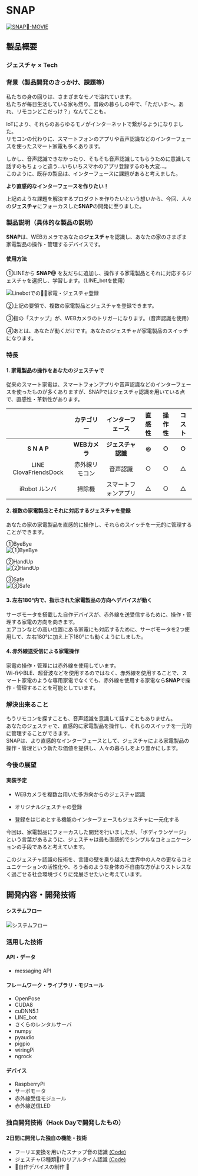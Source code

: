 # SNAP

[![SNAP-MOVIE](/image/snap_logo.jpeg)](https://vimeo.com/297533613)

## 製品概要
### **ジェスチャ** × Tech

### 背景（製品開発のきっかけ、課題等）
私たちの身の回りは、さまざまなモノで溢れています。  
私たちが毎日生活している家も然り。普段の暮らしの中で、「ただいま〜。あれ、リモコンどこだっけ？」なんてことも。

IoTにより、それらのあらゆるモノがインターネットで繋がるようになりました。  
リモコンの代わりに、スマートフォンのアプリや音声認識などのインターフェースを使ったスマート家電も多くあります。  

しかし、音声認識できなかったり、そもそも音声認識してもらうために意識して話すのもちょっと違う...いちいちスマホのアプリ登録するのも大変...。  
このように、既存の製品は、インターフェースに課題があると考えました。

**より直感的なインターフェースを作りたい！**  

上記のような課題を解決するプロダクトを作りたいという想いから、今回、人々の**ジェスチャ**にフォーカスした**SNAP**の開発に至りました。

### 製品説明（具体的な製品の説明）
**SNAP**は、WEBカメラであなたの**ジェスチャ**を認識し、あなたの家のさまざま家電製品の操作・管理するデバイスです。

#### 使用方法
①LINEから **SNAP@** を友だちに追加し、操作する家電製品とそれに対応するジェスチャを選択し、学習します。（LINE_botを使用）  

![Linebotでの家電・ジェスチャ登録](/image/Linebot.gif)  

②上記の要領で、複数の家電製品とジェスチャを登録できます。  

③指の「スナップ」が、WEBカメラのトリガーになります。（音声認識を使用）  

④あとは、あなたが動くだけです。あなたのジェスチャが家電製品のスイッチになります。

### 特長

#### 1. 家電製品の操作をあなたのジェスチャで
従来のスマート家電は、スマートフォンアプリや音声認識などのインターフェースを使ったものが多くありますが、SNAPではジェスチャ認識を用いている点で、直感性・革新性があります。

||カテゴリー|インターフェース|直感性|操作性|コスト|
|  :-:  |  :-:  |  :-:  |  :-:  |  :-:  |  :-:  |
|**S N A P**|**WEBカメラ**|**ジェスチャ認識**|**◎**|**○**|**○**|
|LINE ClovaFriendsDock|赤外線リモコン|音声認識|○|○|△|
|iRobot ルンバ|掃除機|スマートフォンアプリ|△|○|△|

#### 2. 複数の家電製品とそれに対応するジェスチャを登録
あなたの家の家電製品を直感的に操作し、それらのスイッチを一元的に管理することができます。  

①ByeBye  
![①ByeBye](/image/ByeByeHQ.gif)  

②HandUp  
![②HandUp](/image/HandUpHQ.gif)  

③Safe  
![③Safe](/image/SafeHQ.gif)

#### 3. 左右180°内で、指示された家電製品の方向へデバイスが動く
サーボモータを搭載した自作デバイスが、赤外線を送受信するために、操作・管理する家電の方向を向きます。  
エアコンなどの高い位置にある家電にも対応するために、サーボモータを2つ使用して、左右180°に加え上下180°にも動くようにしました。

#### 4. 赤外線送受信による家電操作
家電の操作・管理には赤外線を使用しています。  
Wi-fiやBLE、超音波などを使用するのではなく、赤外線を使用することで、スマート家電のような専用家電でなくても、赤外線を使用する家電なら**SNAP**で操作・管理することを可能としています。


### 解決出来ること
もうリモコンを探すことも、音声認識を意識して話すこともありません。  
あなたのジェスチャで、直感的に家電製品を操作し、それらのスイッチを一元的に管理することができます。  
SNAPは、より直感的なインターフェースとして、ジェスチャによる家電製品の操作・管理という新たな価値を提供し、人々の暮らしをより豊かにします。

### 今後の展望
#### 実装予定

- WEBカメラを複数台用いた多方向からのジェスチャ認識

- オリジナルジェスチャの登録

- 登録をはじめとする機能のインターフェースもジェスチャに一元化する


今回は、家電製品にフォーカスした開発を行いましたが、「ボディランゲージ」という言葉があるように、ジェスチャは最も直感的でシンプルなコミュニケーションの手段であると考えています。  

このジェスチャ認識の技術を、言語の壁を乗り越えた世界中の人々の更なるコミュニケーションの活性化や、ろう者のような身体の不自由な方がよりストレスなく過ごせる社会環境づくりに発展させたいと考えています。

## 開発内容・開発技術
#### システムフロー
![システムフロー](/image/snap_flow.jpeg)

### 活用した技術

#### API・データ

* messaging API

#### フレームワーク・ライブラリ・モジュール
* OpenPose
* CUDA8
* cuDNN5.1
* LINE_bot
* さくらのレンタルサーバ
* numpy
* pyaudio
* pigpio
* wiringPi
* ngrock

#### デバイス
* RaspberryPi
* サーボモータ
* 赤外線受信モジュール
* 赤外線送信LED

### 独自開発技術（Hack Dayで開発したもの）
#### 2日間に開発した独自の機能・技術
* フーリエ変換を用いたスナップ音の認識 [(Code)](https://github.com/jphacks/FK_1806/blob/master/python/SNAP.py#L15")
* ジェスチャ(3種類)のリアルタイム認識 [(Code)](https://github.com/jphacks/FK_1806/blob/master/python/SNAP.py#L30")
* 自作デバイスの制作
